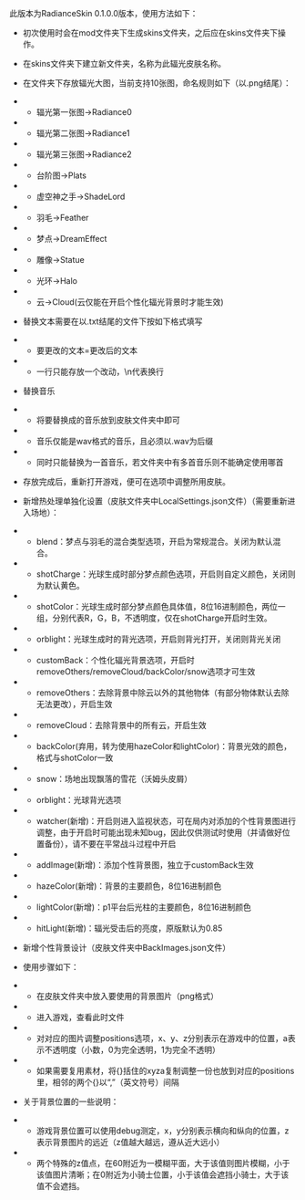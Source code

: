 此版本为RadianceSkin 0.1.0.0版本，使用方法如下：
* 初次使用时会在mod文件夹下生成skins文件夹，之后应在skins文件夹下操作。
* 在skins文件夹下建立新文件夹，名称为此辐光皮肤名称。
* 在文件夹下存放辐光大图，当前支持10张图，命名规则如下（以.png结尾）：
* * 辐光第一张图->Radiance0
* * 辐光第二张图->Radiance1
* * 辐光第三张图->Radiance2
* * 台阶图->Plats
* * 虚空神之手->ShadeLord
* * 羽毛->Feather
* * 梦点->DreamEffect
* * 雕像->Statue
* * 光环->Halo
* * 云->Cloud(云仅能在开启个性化辐光背景时才能生效)
* 替换文本需要在以.txt结尾的文件下按如下格式填写
* * 要更改的文本=更改后的文本
* * 一行只能存放一个改动，\n代表换行
* 替换音乐
* * 将要替换成的音乐放到皮肤文件夹中即可
* * 音乐仅能是wav格式的音乐，且必须以.wav为后缀
* * 同时只能替换为一首音乐，若文件夹中有多首音乐则不能确定使用哪首
* 存放完成后，重新打开游戏，便可在选项中调整所用皮肤。


* 新增热处理单独化设置（皮肤文件夹中LocalSettings.json文件）（需要重新进入场地）：
* * blend：梦点与羽毛的混合类型选项，开启为常规混合。关闭为默认混合。
* * shotCharge：光球生成时部分梦点颜色选项，开启则自定义颜色，关闭则为默认黄色。
* * shotColor：光球生成时部分梦点颜色具体值，8位16进制颜色，两位一组，分别代表R，G，B，不透明度，仅在shotCharge开启时生效。
* * orblight：光球生成时的背光选项，开启则背光打开，关闭则背光关闭
* * customBack：个性化辐光背景选项，开启时removeOthers/removeCloud/backColor/snow选项才可生效
* * removeOthers：去除背景中除云以外的其他物体（有部分物体默认去除无法更改），开启生效
* * removeCloud：去除背景中的所有云，开启生效
* * backColor(弃用，转为使用hazeColor和lightColor)：背景光效的颜色，格式与shotColor一致
* * snow：场地出现飘落的雪花（沃姆头皮屑）
* * orblight：光球背光选项
* * watcher(新增)：开启则进入监视状态，可在局内对添加的个性背景图进行调整，由于开启时可能出现未知bug，因此仅供测试时使用（并请做好位置备份），请不要在平常战斗过程中开启
* * addImage(新增)：添加个性背景图，独立于customBack生效
* * hazeColor(新增)：背景的主要颜色，8位16进制颜色
* * lightColor(新增)：p1平台后光柱的主要颜色，8位16进制颜色
* * hitLight(新增)：辐光受击后的亮度，原版默认为0.85


* 新增个性背景设计（皮肤文件夹中BackImages.json文件）
* 使用步骤如下：
* * 在皮肤文件夹中放入要使用的背景图片（png格式）
* * 进入游戏，查看此时文件
* * 对对应的图片调整positions选项，x、y、z分别表示在游戏中的位置，a表示不透明度（小数，0为完全透明，1为完全不透明）
* * 如果需要复用素材，将{}括住的xyza复制调整一份也放到对应的positions里，相邻的两个{}以“,”（英文符号）间隔
* 关于背景位置的一些说明：
* * 游戏背景位置可以使用debug测定，x，y分别表示横向和纵向的位置，z表示背景图片的远近（z值越大越远，遵从近大远小）
* * 两个特殊的z值点，在60附近为一模糊平面，大于该值则图片模糊，小于该值图片清晰；在0附近为小骑士位置，小于该值会遮挡小骑士，大于该值不会遮挡。


